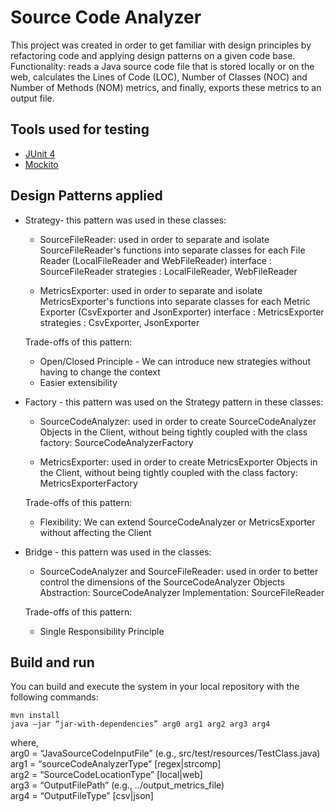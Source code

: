 # Source Code Analyzer
This project was created in order to get familiar with design principles by refactoring code and applying design patterns on a given code base.
Functionality: reads a Java source code file that is stored locally or on the web, calculates the Lines of Code (LOC), Number of Classes (NOC) and Number of Methods (NOM) metrics, and finally, exports these metrics to an output file.

## Tools used for testing
- [JUnit 4](https://junit.org/junit4/)
- [Mockito](https://site.mockito.org/)

## Design Patterns applied
- Strategy- this pattern was used in these classes:
	- SourceFileReader: used in order to separate and isolate SourceFileReader's functions into separate classes for each File Reader (LocalFileReader and WebFileReader)
	interface : SourceFileReader
	strategies : LocalFileReader, WebFileReader

	- MetricsExporter: used in order to separate and isolate MetricsExporter's functions into separate classes for each Metric Exporter (CsvExporter and JsonExporter)
	interface : MetricsExporter
	strategies : CsvExporter, JsonExporter

	Trade-offs of this pattern:
	- Open/Closed Principle - We can introduce new strategies without having to change the context
	- Easier extensibility

- Factory - this pattern was used on the Strategy pattern in these classes:
	- SourceCodeAnalyzer: used in order to create SourceCodeAnalyzer Objects in the Client, without being tightly coupled with the class
	factory: SourceCodeAnalyzerFactory

	- MetricsExporter: used in order to create MetricsExporter Objects in the Client, without being tightly coupled with the class
	factory: MetricsExporterFactory

	Trade-offs of this pattern:
	- Flexibility: We can extend SourceCodeAnalyzer or MetricsExporter without affecting the Client

- Bridge - this pattern was used in the classes:
	- SourceCodeAnalyzer and SourceFileReader: used in order to better control the dimensions of the SourceCodeAnalyzer Objects
	Abstraction: SourceCodeAnalyzer
	Implementation: SourceFileReader

	Trade-offs of this pattern:
	- Single Responsibility Principle

## Build and run
You can build and execute the system in your local repository with the following commands:
```
mvn install
java –jar “jar-with-dependencies” arg0 arg1 arg2 arg3 arg4
```
where,  
arg0 = “JavaSourceCodeInputFile” (e.g., src/test/resources/TestClass.java)  
arg1 = “sourceCodeAnalyzerType” [regex|strcomp]  
arg2 = “SourceCodeLocationType” [local|web]  
arg3 = “OutputFilePath” (e.g., ../output_metrics_file)  
arg4 = “OutputFileType” [csv|json]  

